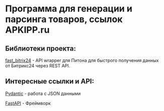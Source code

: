 # Программа для генерации и парсинга товаров, ссылок APKIPP.ru

## Библиотеки проекта:
[fast_bitrix24](https://github.com/leshchenko1979/fast_bitrix24 "fast_bitrix24") - API wrapper для Питона для быстрого получения данных от Битрикс24 через REST API.
## Интересные ссылки и API:
[Pydantic](https://pydantic-docs.helpmanual.io/ "Pydantic") - работа с JSON данными

[FastAPI](https://fastapi.tiangolo.com/ "FastAPI") - Фреймворк

